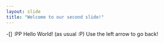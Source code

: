 ```yaml
---
layout: slide
title: "Welcome to our second slide!"
---
```

-[] :PP Hello World! (as usual :P)
Use the left arrow to go back!
